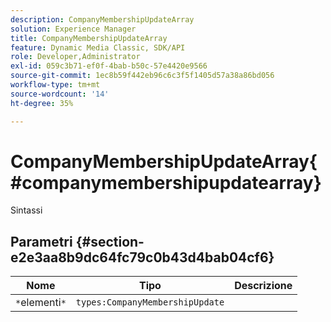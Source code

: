 ```yaml
---
description: CompanyMembershipUpdateArray
solution: Experience Manager
title: CompanyMembershipUpdateArray
feature: Dynamic Media Classic, SDK/API
role: Developer,Administrator
exl-id: 059c3b71-ef0f-4bab-b50c-57e4420e9566
source-git-commit: 1ec8b59f442eb96c6c3f5f1405d57a38a86bd056
workflow-type: tm+mt
source-wordcount: '14'
ht-degree: 35%

---
```


# CompanyMembershipUpdateArray{#companymembershipupdatearray}

Sintassi

## Parametri {#section-e2e3aa8b9dc64fc79c0b43d4bab04cf6}

| Nome | Tipo | Descrizione |
|---|---|---|
| `*`elementi`*` | `types:CompanyMembershipUpdate` |  |

